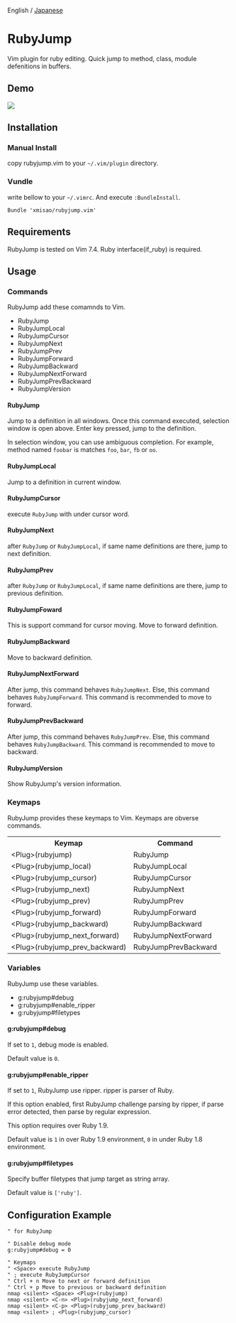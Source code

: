 English / [Japanese](https://github.com/xmisao/rubyjump.vim/blob/master/README.ja.md)

RubyJump
=============

Vim plugin for ruby editing. Quick jump to method, class, module defenitions in buffers.

## Demo

<img src="http://www.xmisao.com/assets/2014_05_11_rubyjump_demo.gif">

## Installation

### Manual Install

copy rubyjump.vim to your `~/.vim/plugin` directory.

### Vundle

write bellow to your `~/.vimrc`. And execute `:BundleInstall`.

~~~~
Bundle 'xmisao/rubyjump.vim'
~~~~

## Requirements

RubyJump is tested on Vim 7.4.
Ruby interface(if_ruby) is required.

## Usage

### Commands

RubyJump add these comamnds to Vim.

- RubyJump
- RubyJumpLocal
- RubyJumpCursor
- RubyJumpNext
- RubyJumpPrev
- RubyJumpForward
- RubyJumpBackward
- RubyJumpNextForward
- RubyJumpPrevBackward
- RubyJumpVersion

#### RubyJump

Jump to a definition in all windows.
Once this command executed, selection window is open above.
Enter key pressed, jump to the definition.

In selection window, you can use ambiguous completion.
For example, method named `foobar` is matches `foo`, `bar`, `fb` or `oo`.

#### RubyJumpLocal

Jump to a definition in current window.

#### RubyJumpCursor

execute `RubyJump` with under cursor word.

#### RubyJumpNext

after `RubyJump` or `RubyJumpLocal`, if same name definitions are there, jump to next definition.

#### RubyJumpPrev

after `RubyJump` or `RubyJumpLocal`, if same name definitions are there, jump to previous definition.

#### RubyJumpFoward

This is support command for cursor moving.
Move to forward definition.

#### RubyJumpBackward

Move to backward definition.

#### RubyJumpNextForward

After jump, this command behaves `RubyJumpNext`.
Else, this command behaves `RubyJumpForward`.
This command is recommended to move to forward.

#### RubyJumpPrevBackward

After jump, this command behaves `RubyJumpPrev`.
Else, this command behaves `RubyJumpBackward`.
This command is recommended to move to backward.

#### RubyJumpVersion

Show RubyJump's version information.

### Keymaps

RubyJump provides these keymaps to Vim.
Keymaps are obverse commands.

<table>
<tr><th>Keymap</th><th>Command</th><tr>
<tr><td>&lt;Plug&gt;(rubyjump)</td><td>RubyJump</td></tr>
<tr><td>&lt;Plug&gt;(rubyjump_local)</td><td>RubyJumpLocal</td></tr>
<tr><td>&lt;Plug&gt;(rubyjump_cursor)</td><td>RubyJumpCursor</td></tr>
<tr><td>&lt;Plug&gt;(rubyjump_next)</td><td>RubyJumpNext</td></tr>
<tr><td>&lt;Plug&gt;(rubyjump_prev)</td><td>RubyJumpPrev</td></tr>
<tr><td>&lt;Plug&gt;(rubyjump_forward)</td><td>RubyJumpForward</td></tr>
<tr><td>&lt;Plug&gt;(rubyjump_backward)</td><td>RubyJumpBackward</td></tr>
<tr><td>&lt;Plug&gt;(rubyjump_next_forward)</td><td>RubyJumpNextForward</td></tr>
<tr><td>&lt;Plug&gt;(rubyjump_prev_backward)</td><td>RubyJumpPrevBackward</td></tr>
</table>

### Variables

RubyJump use these variables.

- g:rubyjump#debug
- g:rubyjump#enable_ripper
- g:rubyjump#filetypes

#### g:rubyjump#debug

If set to `1`, debug mode is enabled.

Default value is `0`.

#### g:rubyjump#enable_ripper

If set to `1`, RubyJump use ripper. ripper is parser of Ruby.

If this option enabled, first RubyJump challenge parsing by ripper, if parse error detected, then parse by regular expression.

This option requires over Ruby 1.9.

Default value is `1` in over Ruby 1.9 environment, `0` in under Ruby 1.8 environment.

#### g:rubyjump#filetypes

Specify buffer filetypes that jump target as string array.

Default value is `['ruby']`.

## Configuration Example

~~~~
" for RubyJump

" Disable debug mode
g:rubyjump#debug = 0

" Keymaps
" <Space> execute RubyJump
" ; execute RubyJumpCursor
" Ctrl + n Move to next or forward definition
" Ctrl + p Move to previous or backward definition
nmap <silent> <Space> <Plug>(rubyjump)
nmap <silent> <C-n> <Plug>(rubyjump_next_forward)
nmap <silent> <C-p> <Plug>(rubyjump_prev_backward)
nmap <silent> ; <Plug>(rubyjump_cursor)
~~~~
